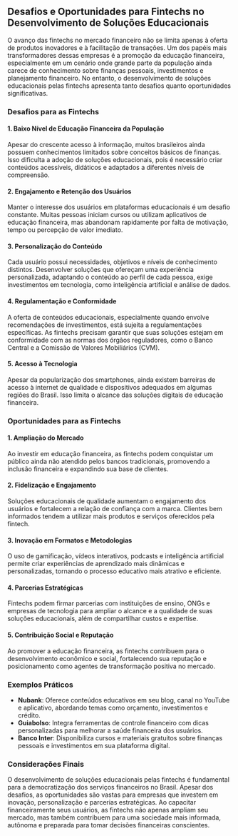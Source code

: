 ## Desafios e Oportunidades para Fintechs no Desenvolvimento de Soluções Educacionais

O avanço das fintechs no mercado financeiro não se limita apenas à oferta de produtos inovadores e à facilitação de transações. Um dos papéis mais transformadores dessas empresas é a promoção da educação financeira, especialmente em um cenário onde grande parte da população ainda carece de conhecimento sobre finanças pessoais, investimentos e planejamento financeiro. No entanto, o desenvolvimento de soluções educacionais pelas fintechs apresenta tanto desafios quanto oportunidades significativas.

### Desafios para as Fintechs

#### 1. **Baixo Nível de Educação Financeira da População**
Apesar do crescente acesso à informação, muitos brasileiros ainda possuem conhecimentos limitados sobre conceitos básicos de finanças. Isso dificulta a adoção de soluções educacionais, pois é necessário criar conteúdos acessíveis, didáticos e adaptados a diferentes níveis de compreensão.

#### 2. **Engajamento e Retenção dos Usuários**
Manter o interesse dos usuários em plataformas educacionais é um desafio constante. Muitas pessoas iniciam cursos ou utilizam aplicativos de educação financeira, mas abandonam rapidamente por falta de motivação, tempo ou percepção de valor imediato.

#### 3. **Personalização do Conteúdo**
Cada usuário possui necessidades, objetivos e níveis de conhecimento distintos. Desenvolver soluções que ofereçam uma experiência personalizada, adaptando o conteúdo ao perfil de cada pessoa, exige investimentos em tecnologia, como inteligência artificial e análise de dados.

#### 4. **Regulamentação e Conformidade**
A oferta de conteúdos educacionais, especialmente quando envolve recomendações de investimentos, está sujeita a regulamentações específicas. As fintechs precisam garantir que suas soluções estejam em conformidade com as normas dos órgãos reguladores, como o Banco Central e a Comissão de Valores Mobiliários (CVM).

#### 5. **Acesso à Tecnologia**
Apesar da popularização dos smartphones, ainda existem barreiras de acesso à internet de qualidade e dispositivos adequados em algumas regiões do Brasil. Isso limita o alcance das soluções digitais de educação financeira.

### Oportunidades para as Fintechs

#### 1. **Ampliação do Mercado**
Ao investir em educação financeira, as fintechs podem conquistar um público ainda não atendido pelos bancos tradicionais, promovendo a inclusão financeira e expandindo sua base de clientes.

#### 2. **Fidelização e Engajamento**
Soluções educacionais de qualidade aumentam o engajamento dos usuários e fortalecem a relação de confiança com a marca. Clientes bem informados tendem a utilizar mais produtos e serviços oferecidos pela fintech.

#### 3. **Inovação em Formatos e Metodologias**
O uso de gamificação, vídeos interativos, podcasts e inteligência artificial permite criar experiências de aprendizado mais dinâmicas e personalizadas, tornando o processo educativo mais atrativo e eficiente.

#### 4. **Parcerias Estratégicas**
Fintechs podem firmar parcerias com instituições de ensino, ONGs e empresas de tecnologia para ampliar o alcance e a qualidade de suas soluções educacionais, além de compartilhar custos e expertise.

#### 5. **Contribuição Social e Reputação**
Ao promover a educação financeira, as fintechs contribuem para o desenvolvimento econômico e social, fortalecendo sua reputação e posicionamento como agentes de transformação positiva no mercado.

### Exemplos Práticos

- **Nubank**: Oferece conteúdos educativos em seu blog, canal no YouTube e aplicativo, abordando temas como orçamento, investimentos e crédito.
- **Guiabolso**: Integra ferramentas de controle financeiro com dicas personalizadas para melhorar a saúde financeira dos usuários.
- **Banco Inter**: Disponibiliza cursos e materiais gratuitos sobre finanças pessoais e investimentos em sua plataforma digital.

### Considerações Finais

O desenvolvimento de soluções educacionais pelas fintechs é fundamental para a democratização dos serviços financeiros no Brasil. Apesar dos desafios, as oportunidades são vastas para empresas que investem em inovação, personalização e parcerias estratégicas. Ao capacitar financeiramente seus usuários, as fintechs não apenas ampliam seu mercado, mas também contribuem para uma sociedade mais informada, autônoma e preparada para tomar decisões financeiras conscientes.